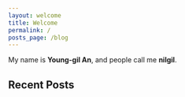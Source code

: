 ```yaml
---
layout: welcome
title: Welcome
permalink: /
posts_page: /blog
---
```


My name is **Young-gil An**, and people call me **nilgil**.

## Recent Posts
<!--posts-->
